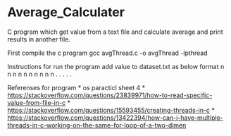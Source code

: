 # Average_Calculater
C program which get value from a text file and calculate average and print results in another file.

First compile the c program
gcc avgThread.c -o avgThread -lpthread

Instructions for run the program
	add value to dataset.txt as below format
		n n n n n
		n n n n n
		. . . . .

Referenses for program
	* os paracticl sheet 4
	* https://stackoverflow.com/questions/23839971/how-to-read-specific-value-from-file-in-c
	* https://stackoverflow.com/questions/15593455/creating-threads-in-c
	* https://stackoverflow.com/questions/13422394/how-can-i-have-multiple-threads-in-c-working-on-the-same-for-loop-of-a-two-dimen

